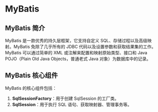 # MyBatis

## MyBatis 简介

MyBatis 是一款优秀的持久层框架，它支持自定义 SQL、存储过程以及高级映射。MyBatis 免除了几乎所有的 JDBC 代码以及设置参数和获取结果集的工作。MyBatis 可以通过简单的 XML 或注解来配置和映射原始类型、接口和 Java POJO（Plain Old Java Objects，普通老式 Java 对象）为数据库中的记录。

## MyBatis 核心组件

MyBatis 的核心组件包括：

1. **SqlSessionFactory**：用于创建 SqlSession 的工厂类。
2. **SqlSession**：用于执行 SQL 语句、获取映射器、管理事务等。
